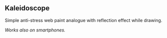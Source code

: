 ## Kaleidoscope

Simple anti-stress web paint analogue with reflection effect while drawing.

*Works also on smartphones.*

